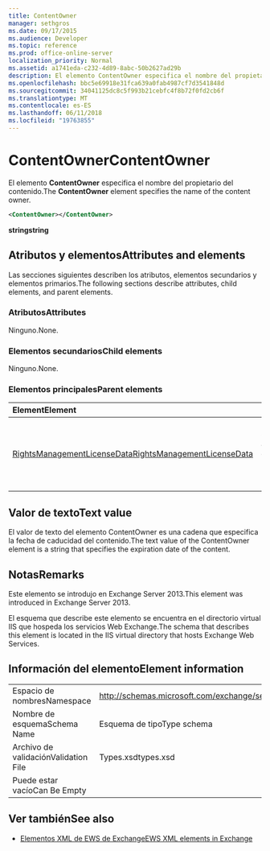 ```yaml
---
title: ContentOwner
manager: sethgros
ms.date: 09/17/2015
ms.audience: Developer
ms.topic: reference
ms.prod: office-online-server
localization_priority: Normal
ms.assetid: a1741eda-c232-4d89-8abc-50b2627ad29b
description: El elemento ContentOwner especifica el nombre del propietario del contenido.
ms.openlocfilehash: bbc5e69918e31fca639a0fab4987cf7d3541848d
ms.sourcegitcommit: 34041125dc8c5f993b21cebfc4f8b72f0fd2cb6f
ms.translationtype: MT
ms.contentlocale: es-ES
ms.lasthandoff: 06/11/2018
ms.locfileid: "19763855"
---
```

# <a name="contentowner"></a><span data-ttu-id="bf6da-103">ContentOwner</span><span class="sxs-lookup"><span data-stu-id="bf6da-103">ContentOwner</span></span>

<span data-ttu-id="bf6da-104">El elemento **ContentOwner** especifica el nombre del propietario del contenido.</span><span class="sxs-lookup"><span data-stu-id="bf6da-104">The **ContentOwner** element specifies the name of the content owner.</span></span> 
  
```XML
<ContentOwner></ContentOwner>
```

 <span data-ttu-id="bf6da-105">**string**</span><span class="sxs-lookup"><span data-stu-id="bf6da-105">**string**</span></span>
## <a name="attributes-and-elements"></a><span data-ttu-id="bf6da-106">Atributos y elementos</span><span class="sxs-lookup"><span data-stu-id="bf6da-106">Attributes and elements</span></span>

<span data-ttu-id="bf6da-107">Las secciones siguientes describen los atributos, elementos secundarios y elementos primarios.</span><span class="sxs-lookup"><span data-stu-id="bf6da-107">The following sections describe attributes, child elements, and parent elements.</span></span>
  
### <a name="attributes"></a><span data-ttu-id="bf6da-108">Atributos</span><span class="sxs-lookup"><span data-stu-id="bf6da-108">Attributes</span></span>

<span data-ttu-id="bf6da-109">Ninguno.</span><span class="sxs-lookup"><span data-stu-id="bf6da-109">None.</span></span>
  
### <a name="child-elements"></a><span data-ttu-id="bf6da-110">Elementos secundarios</span><span class="sxs-lookup"><span data-stu-id="bf6da-110">Child elements</span></span>

<span data-ttu-id="bf6da-111">Ninguno.</span><span class="sxs-lookup"><span data-stu-id="bf6da-111">None.</span></span>
  
### <a name="parent-elements"></a><span data-ttu-id="bf6da-112">Elementos principales</span><span class="sxs-lookup"><span data-stu-id="bf6da-112">Parent elements</span></span>

|<span data-ttu-id="bf6da-113">**Element**</span><span class="sxs-lookup"><span data-stu-id="bf6da-113">**Element**</span></span>|<span data-ttu-id="bf6da-114">**Descripción**</span><span class="sxs-lookup"><span data-stu-id="bf6da-114">**Description**</span></span>|
|:-----|:-----|
|[<span data-ttu-id="bf6da-115">RightsManagementLicenseData</span><span class="sxs-lookup"><span data-stu-id="bf6da-115">RightsManagementLicenseData</span></span>](rightsmanagementlicensedata.md) <br/> |<span data-ttu-id="bf6da-116">Especifica información sobre la licencia de administración de derechos.</span><span class="sxs-lookup"><span data-stu-id="bf6da-116">Specifies information about the rights management license.</span></span>  <br/> |
   
## <a name="text-value"></a><span data-ttu-id="bf6da-117">Valor de texto</span><span class="sxs-lookup"><span data-stu-id="bf6da-117">Text value</span></span>

<span data-ttu-id="bf6da-118">El valor de texto del elemento ContentOwner es una cadena que especifica la fecha de caducidad del contenido.</span><span class="sxs-lookup"><span data-stu-id="bf6da-118">The text value of the ContentOwner element is a string that specifies the expiration date of the content.</span></span>
  
## <a name="remarks"></a><span data-ttu-id="bf6da-119">Notas</span><span class="sxs-lookup"><span data-stu-id="bf6da-119">Remarks</span></span>

<span data-ttu-id="bf6da-120">Este elemento se introdujo en Exchange Server 2013.</span><span class="sxs-lookup"><span data-stu-id="bf6da-120">This element was introduced in Exchange Server 2013.</span></span>
  
<span data-ttu-id="bf6da-121">El esquema que describe este elemento se encuentra en el directorio virtual IIS que hospeda los servicios Web Exchange.</span><span class="sxs-lookup"><span data-stu-id="bf6da-121">The schema that describes this element is located in the IIS virtual directory that hosts Exchange Web Services.</span></span>
  
## <a name="element-information"></a><span data-ttu-id="bf6da-122">Información del elemento</span><span class="sxs-lookup"><span data-stu-id="bf6da-122">Element information</span></span>

|||
|:-----|:-----|
|<span data-ttu-id="bf6da-123">Espacio de nombres</span><span class="sxs-lookup"><span data-stu-id="bf6da-123">Namespace</span></span>  <br/> |http://schemas.microsoft.com/exchange/services/2006/types  <br/> |
|<span data-ttu-id="bf6da-124">Nombre de esquema</span><span class="sxs-lookup"><span data-stu-id="bf6da-124">Schema Name</span></span>  <br/> |<span data-ttu-id="bf6da-125">Esquema de tipo</span><span class="sxs-lookup"><span data-stu-id="bf6da-125">Type schema</span></span>  <br/> |
|<span data-ttu-id="bf6da-126">Archivo de validación</span><span class="sxs-lookup"><span data-stu-id="bf6da-126">Validation File</span></span>  <br/> |<span data-ttu-id="bf6da-127">Types.xsd</span><span class="sxs-lookup"><span data-stu-id="bf6da-127">types.xsd</span></span>  <br/> |
|<span data-ttu-id="bf6da-128">Puede estar vacío</span><span class="sxs-lookup"><span data-stu-id="bf6da-128">Can Be Empty</span></span>  <br/> ||
   
## <a name="see-also"></a><span data-ttu-id="bf6da-129">Ver también</span><span class="sxs-lookup"><span data-stu-id="bf6da-129">See also</span></span>



- [<span data-ttu-id="bf6da-130">Elementos XML de EWS de Exchange</span><span class="sxs-lookup"><span data-stu-id="bf6da-130">EWS XML elements in Exchange</span></span>](ews-xml-elements-in-exchange.md)

